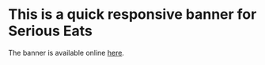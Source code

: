 <!-- Bradley Showalter -->
# This is a quick responsive banner for Serious Eats

The banner is available online [here](http://nycda.zone/bradley305/responsive_design/).
